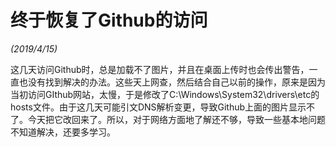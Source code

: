 # 终于恢复了Github的访问

*(2019/4/15)* 

这几天访问Github时，总是加载不了图片，并且在桌面上传时也会传出警告，一直也没有找到解决的办法。这些天上网查，然后结合自己以前的操作，原来是因为当初访问GIthub网站，太慢，于是修改了C:\Windows\System32\drivers\etc的hosts文件。由于这几天可能引文DNS解析变更，导致Github上面的图片显示不了。今天把它改回来了。所以，对于网络方面地了解还不够，导致一些基本地问题不知道解决，还要多学习。